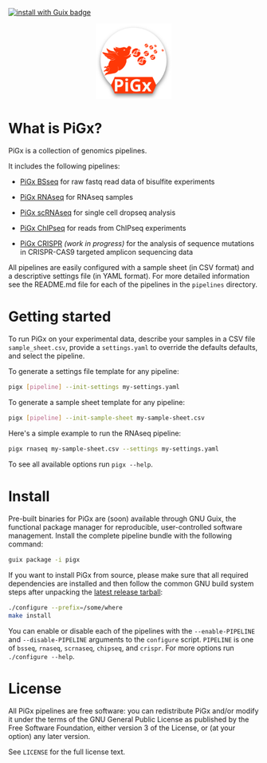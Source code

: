 [![install with Guix badge](https://img.shields.io/badge/install%20with-guix-F4BB15.svg)](https://gnu.org/s/guix)

<div align="center">
<img src="logo.svg" alt="PiGx logo" width="30%" height="30%" />
</div>

# What is PiGx?

PiGx is a collection of genomics pipelines.

It includes the following pipelines:

- [PiGx BSseq](https://github.com/BIMSBbioinfo/pigx_bsseq) for raw
  fastq read data of bisulfite experiments

- [PiGx RNAseq](https://github.com/BIMSBbioinfo/pigx_rnaseq) for RNAseq samples

- [PiGx scRNAseq](https://github.com/BIMSBbioinfo/pigx_scrnaseq) for
  single cell dropseq analysis

- [PiGx ChIPseq](https://github.com/BIMSBbioinfo/pigx_chipseq) for
  reads from ChIPseq experiments

- [PiGx CRISPR](https://github.com/BIMSBbioinfo/pigx_crispr) *(work in progress)*
  for the analysis of sequence mutations in CRISPR-CAS9 targeted
  amplicon sequencing data

All pipelines are easily configured with a sample sheet (in CSV
format) and a descriptive settings file (in YAML format).  For more
detailed information see the README.md file for each of the pipelines
in the `pipelines` directory.


# Getting started

To run PiGx on your experimental data, describe your samples in a CSV
file `sample_sheet.csv`, provide a `settings.yaml` to override the
defaults defaults, and select the pipeline.

To generate a settings file template for any pipeline:

```sh
pigx [pipeline] --init-settings my-settings.yaml
```

To generate a sample sheet template for any pipeline:

```sh
pigx [pipeline] --init-sample-sheet my-sample-sheet.csv
```

Here's a simple example to run the RNAseq pipeline:

```sh
pigx rnaseq my-sample-sheet.csv --settings my-settings.yaml
```

To see all available options run `pigx --help`.


# Install

Pre-built binaries for PiGx are (soon) available through GNU Guix, the
functional package manager for reproducible, user-controlled software
management.  Install the complete pipeline bundle with the following
command: 

```sh
guix package -i pigx
```

If you want to install PiGx from source, please make sure that all
required dependencies are installed and then follow the common GNU
build system steps after unpacking the [latest release
tarball](https://github.com/BIMSBbioinfo/pigx/releases/latest):

```sh
./configure --prefix=/some/where
make install
```

You can enable or disable each of the pipelines with the
`--enable-PIPELINE` and `--disable-PIPELINE` arguments to the
`configure` script.  `PIPELINE` is one of `bsseq`, `rnaseq`,
`scrnaseq`, `chipseq`, and `crispr`.  For more options run
`./configure --help`.


# License

All PiGx pipelines are free software: you can redistribute PiGx and/or
modify it under the terms of the GNU General Public License as
published by the Free Software Foundation, either version 3 of the
License, or (at your option) any later version.

See `LICENSE` for the full license text.
